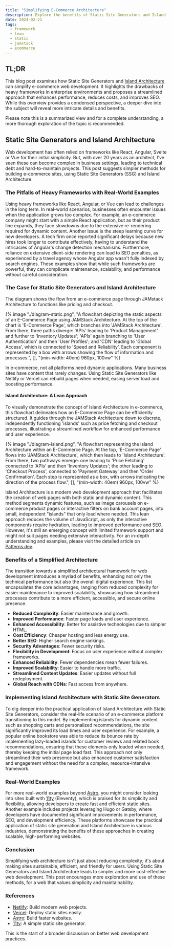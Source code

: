 ```yaml
---
title: "Simplifying E-Commerce Architecture"
description: Explore the benefits of Static Site Generators and Island Architecture for e-commerce with our expert guide. Learn how to simplify your web development process, enhance performance, and reduce costs, all while improving SEO and user experience. Perfect for businesses seeking sustainable, efficient digital solutions.
date: 2024-02-21
tags:
  - framework
  - lean
  - static
  - jamstack
  - ecommerce
---
```


## TL;DR

This blog post examines how Static Site Generators and [Island Architecture](https://www.patterns.dev/vanilla/islands-architecture) can simplify e-commerce web development. It highlights the drawbacks of heavy frameworks in enterprise environments and proposes a streamlined approach that enhances performance, reduces costs, and improves SEO. While this overview provides a condensed perspective, a deeper dive into the subject will reveal more intricate details and benefits.

Please note this is a summarized view and for a complete understanding, a more thorough exploration of the topic is recommended.

## Static Site Generators and Island Architecture

Web development has often relied on frameworks like React, Angular, Svelte or Vue for their initial simplicity. But, with over 20 years as an architect, I've seen these can become complex in business settings, leading to technical debt and hard-to-maintain projects. This post suggests simpler methods for building e-commerce sites, using Static Site Generators (SSG) and Island Architecture.

### The Pitfalls of Heavy Frameworks with Real-World Examples

Using heavy frameworks like React, Angular, or Vue can lead to challenges in the long term. In real-world scenarios, businesses often encounter issues when the application grows too complex. For example, an e-commerce company might start with a simple React application, but as their product line expands, they face slowdowns due to the extensive re-rendering required for dynamic content. Another issue is the steep learning curve for new developers. A tech firm once reported significant delays because new hires took longer to contribute effectively, having to understand the intricacies of Angular's change detection mechanisms. Furthermore, reliance on extensive client-side rendering can lead to SEO penalties, as experienced by a travel agency whose Angular app wasn't fully indexed by search engines. These examples show that while such frameworks are powerful, they can complicate maintenance, scalability, and performance without careful consideration.

### The Case for Static Site Generators and Island Architecture

The diagram shows the flow from an e-commerce page through JAMstack Architecture to functions like pricing and checkout.

{% image "./diagram-static.png", "A flowchart depicting the static aspects of an E-Commerce Page using JAMStack Architecture. At the top of the chart is 'E-Commerce Page', which branches into 'JAMStack Architecture'. From there, three paths diverge: 'APIs' leading to 'Product Management' and further to 'Inventory Updates'; 'APIs' again branching to 'User Authentication' and then 'User Profiles'; and 'CDN' leading to 'Global Access', which is connected to 'Speed and Reliability'. Each component is represented by a box with arrows showing the flow of information and processes.", [], "(min-width: 40em) 960px, 100vw" %}

In e-commerce, not all platforms need dynamic applications. Many business sites have content that rarely changes. Using Static Site Generators like Netlify or Vercel can rebuild pages when needed, easing server load and boosting performance.

#### Island Architecture: A Lean Approach

To visually demonstrate the concept of Island Architecture in e-commerce, this flowchart delineates how an E-Commerce Page can be efficiently structured. It guides through the JAMStack Architecture down to discrete, independently functioning 'islands' such as price fetching and checkout processes, illustrating a streamlined workflow for enhanced performance and user experience.

{% image "./diagram-island.png", "A flowchart representing the Island Architecture within an E-Commerce Page. At the top, 'E-Commerce Page' flows into 'JAMStack Architecture', which then leads to 'Island Architecture'. From there, two pathways emerge: one leading to 'Price Fetching' connected to 'APIs' and then 'Inventory Updates'; the other leading to 'Checkout Process', connected to 'Payment Gateway' and then 'Order Confirmation'. Each step is represented as a box, with arrows indicating the direction of the process flow.", [], "(min-width: 40em) 960px, 100vw" %}

Island Architecture is a modern web development approach that facilitates the creation of web pages with both static and dynamic content. This method segments dynamic features, such as image carousels on e-commerce product pages or interactive filters on bank account pages, into small, independent "islands" that only load where needed. This lean approach reduces the volume of JavaScript, as only the interactive components require hydration, leading to improved performance and SEO. However, it's still an emerging concept with limited framework support and might not suit pages needing extensive interactivity. For an in-depth understanding and examples, please visit the detailed article on [Patterns.dev](https://www.patterns.dev/vanilla/islands-architecture).

### Benefits of a Simplified Architecture

The transition towards a simplified architectural framework for web development introduces a myriad of benefits, enhancing not only the technical performance but also the overall digital experience. This list encapsulates the core advantages, ranging from reduced complexity for easier maintenance to improved scalability, showcasing how streamlined processes contribute to a more efficient, accessible, and secure online presence.

- **Reduced Complexity**: Easier maintenance and growth.
- **Improved Performance**: Faster page loads and user experience.
- **Enhanced Accessibility**: Better for assistive technologies due to simpler HTML.
- **Cost Efficiency**: Cheaper hosting and less energy use.
- **Better SEO**: Higher search engine rankings.
- **Security Advantages**: Fewer security risks.
- **Flexibility in Development**: Focus on user experience without complex frameworks.
- **Enhanced Reliability**: Fewer dependencies mean fewer failures.
- **Improved Scalability**: Easier to handle more traffic.
- **Streamlined Content Updates**: Easier updates without full redeployment.
- **Global Reach with CDNs**: Fast access from anywhere.

### Implementing Island Architecture with Static Site Generators

To dig deeper into the practical application of Island Architecture with Static Site Generators, consider the real-life scenario of an e-commerce platform transitioning to this model. By implementing islands for dynamic content such as shopping carts and personalized recommendations, the site significantly improved its load times and user experience. For example, a popular online bookstore was able to reduce its bounce rate by implementing lazy-loaded islands for customer reviews and related book recommendations, ensuring that these elements only loaded when needed, thereby keeping the initial page load fast. This approach not only streamlined their web presence but also enhanced customer satisfaction and engagement without the need for a complex, resource-intensive framework.

### Real-World Examples

For more real-world examples beyond [Astro](https://astro.build/), you might consider looking into sites built with [11ty](https://www.11ty.dev/) (Eleventy), which is praised for its simplicity and flexibility, allowing developers to create fast and efficient static sites. Another example includes projects leveraging Hugo or Gatsby, where developers have documented significant improvements in performance, SEO, and development efficiency. These platforms showcase the practical application of static site generation and Island Architecture in various industries, demonstrating the benefits of these approaches in creating scalable, high-performing websites.

### Conclusion

Simplifying web architecture isn't just about reducing complexity; it's about making sites sustainable, efficient, and friendly for users. Using Static Site Generators and Island Architecture leads to simpler and more cost-effective web development. This post encourages more exploration and use of these methods, for a web that values simplicity and maintainability.

### References

- [Netlify](https://www.netlify.com/): Build modern web projects.
- [Vercel](https://vercel.com/): Deploy static sites easily.
- [Astro](https://astro.build/): Build faster websites.
- [11ty](https://www.11ty.dev/): A simple static site generator.

This is the start of a broader discussion on better web development practices.
